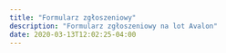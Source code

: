 ```yaml
---
title: "Formularz zgłoszeniowy"
description: "Formularz zgłoszeniowy na lot Avalon"
date: 2020-03-13T12:02:25-04:00
---
```

